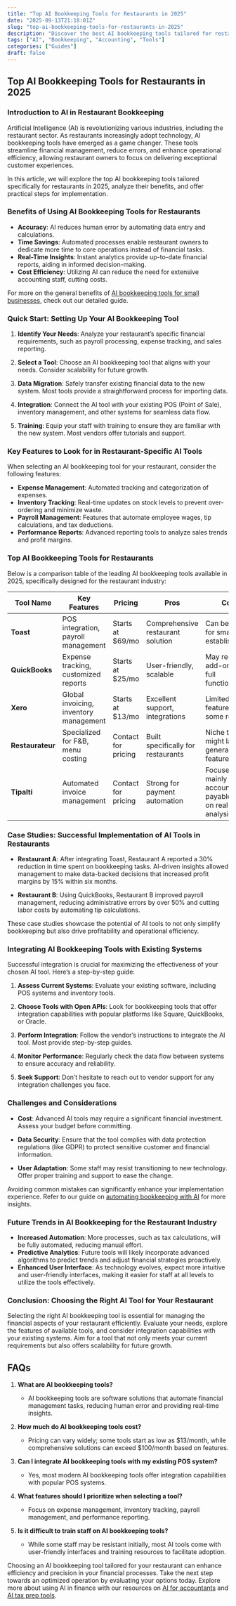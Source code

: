 ```yaml
---
title: "Top AI Bookkeeping Tools for Restaurants in 2025"
date: "2025-09-13T21:18:01Z"
slug: "top-ai-bookkeeping-tools-for-restaurants-in-2025"
description: "Discover the best AI bookkeeping tools tailored for restaurants, streamlining financial management and enhancing efficiency in 2025."
tags: ["AI", "Bookkeeping", "Accounting", "Tools"]
categories: ["Guides"]
draft: false
---
```


## Top AI Bookkeeping Tools for Restaurants in 2025

### Introduction to AI in Restaurant Bookkeeping

Artificial Intelligence (AI) is revolutionizing various industries, including the restaurant sector. As restaurants increasingly adopt technology, AI bookkeeping tools have emerged as a game changer. These tools streamline financial management, reduce errors, and enhance operational efficiency, allowing restaurant owners to focus on delivering exceptional customer experiences.

In this article, we will explore the top AI bookkeeping tools tailored specifically for restaurants in 2025, analyze their benefits, and offer practical steps for implementation.

### Benefits of Using AI Bookkeeping Tools for Restaurants

- **Accuracy**: AI reduces human error by automating data entry and calculations.
- **Time Savings**: Automated processes enable restaurant owners to dedicate more time to core operations instead of financial tasks.
- **Real-Time Insights**: Instant analytics provide up-to-date financial reports, aiding in informed decision-making.
- **Cost Efficiency**: Utilizing AI can reduce the need for extensive accounting staff, cutting costs.

For more on the general benefits of [AI bookkeeping tools for small businesses](posts/best-ai-bookkeeping-tools-for-small-businesses-2025/), check out our detailed guide.

### Quick Start: Setting Up Your AI Bookkeeping Tool

1. **Identify Your Needs**: Analyze your restaurant’s specific financial requirements, such as payroll processing, expense tracking, and sales reporting.
   
2. **Select a Tool**: Choose an AI bookkeeping tool that aligns with your needs. Consider scalability for future growth.
   
3. **Data Migration**: Safely transfer existing financial data to the new system. Most tools provide a straightforward process for importing data.

4. **Integration**: Connect the AI tool with your existing POS (Point of Sale), inventory management, and other systems for seamless data flow.

5. **Training**: Equip your staff with training to ensure they are familiar with the new system. Most vendors offer tutorials and support.

### Key Features to Look for in Restaurant-Specific AI Tools

When selecting an AI bookkeeping tool for your restaurant, consider the following features:

- **Expense Management**: Automated tracking and categorization of expenses.
- **Inventory Tracking**: Real-time updates on stock levels to prevent over-ordering and minimize waste.
- **Payroll Management**: Features that automate employee wages, tip calculations, and tax deductions.
- **Performance Reports**: Advanced reporting tools to analyze sales trends and profit margins.

### Top AI Bookkeeping Tools for Restaurants

Below is a comparison table of the leading AI bookkeeping tools available in 2025, specifically designed for the restaurant industry:

| Tool Name       | Key Features                           | Pricing           | Pros                                 | Cons                                      |
|------------------|----------------------------------------|-------------------|--------------------------------------|-------------------------------------------|
| **Toast**        | POS integration, payroll management     | Starts at $69/mo   | Comprehensive restaurant solution     | Can be pricey for smaller establishments  |
| **QuickBooks**   | Expense tracking, customized reports    | Starts at $25/mo   | User-friendly, scalable               | May require add-ons for full functionality |
| **Xero**         | Global invoicing, inventory management   | Starts at $13/mo   | Excellent support, integrations       | Limited payroll features in some regions  |
| **Restaurateur** | Specialized for F&B, menu costing       | Contact for pricing | Built specifically for restaurants    | Niche tool, might lack general features   |
| **Tipalti**      | Automated invoice management            | Contact for pricing | Strong for payment automation         | Focused mainly on accounts payable, less on real-time analysis |

### Case Studies: Successful Implementation of AI Tools in Restaurants

- **Restaurant A**: After integrating Toast, Restaurant A reported a 30% reduction in time spent on bookkeeping tasks. AI-driven insights allowed management to make data-backed decisions that increased profit margins by 15% within six months.

- **Restaurant B**: Using QuickBooks, Restaurant B improved payroll management, reducing administrative errors by over 50% and cutting labor costs by automating tip calculations.

These case studies showcase the potential of AI tools to not only simplify bookkeeping but also drive profitability and operational efficiency.

### Integrating AI Bookkeeping Tools with Existing Systems

Successful integration is crucial for maximizing the effectiveness of your chosen AI tool. Here’s a step-by-step guide:

1. **Assess Current Systems**: Evaluate your existing software, including POS systems and inventory tools.

2. **Choose Tools with Open APIs**: Look for bookkeeping tools that offer integration capabilities with popular platforms like Square, QuickBooks, or Oracle.

3. **Perform Integration**: Follow the vendor’s instructions to integrate the AI tool. Most provide step-by-step guides.

4. **Monitor Performance**: Regularly check the data flow between systems to ensure accuracy and reliability.

5. **Seek Support**: Don’t hesitate to reach out to vendor support for any integration challenges you face.

### Challenges and Considerations

- **Cost**: Advanced AI tools may require a significant financial investment. Assess your budget before committing.
  
- **Data Security**: Ensure that the tool complies with data protection regulations (like GDPR) to protect sensitive customer and financial information.
  
- **User Adaptation**: Some staff may resist transitioning to new technology. Offer proper training and support to ease the change.

Avoiding common mistakes can significantly enhance your implementation experience. Refer to our guide on [automating bookkeeping with AI](posts/how-to-automate-bookkeeping-with-ai-quickbooks-receipt-ocr/) for more insights.

### Future Trends in AI Bookkeeping for the Restaurant Industry

- **Increased Automation**: More processes, such as tax calculations, will be fully automated, reducing manual effort.
- **Predictive Analytics**: Future tools will likely incorporate advanced algorithms to predict trends and adjust financial strategies proactively.
- **Enhanced User Interface**: As technology evolves, expect more intuitive and user-friendly interfaces, making it easier for staff at all levels to utilize the tools effectively.

### Conclusion: Choosing the Right AI Tool for Your Restaurant

Selecting the right AI bookkeeping tool is essential for managing the financial aspects of your restaurant efficiently. Evaluate your needs, explore the features of available tools, and consider integration capabilities with your existing systems. Aim for a tool that not only meets your current requirements but also offers scalability for future growth.

## FAQs

1. **What are AI bookkeeping tools?**
   - AI bookkeeping tools are software solutions that automate financial management tasks, reducing human error and providing real-time insights.

2. **How much do AI bookkeeping tools cost?**
   - Pricing can vary widely; some tools start as low as $13/month, while comprehensive solutions can exceed $100/month based on features.

3. **Can I integrate AI bookkeeping tools with my existing POS system?**
   - Yes, most modern AI bookkeeping tools offer integration capabilities with popular POS systems.

4. **What features should I prioritize when selecting a tool?**
   - Focus on expense management, inventory tracking, payroll management, and performance reporting.

5. **Is it difficult to train staff on AI bookkeeping tools?**
   - While some staff may be resistant initially, most AI tools come with user-friendly interfaces and training resources to facilitate adoption.

Choosing an AI bookkeeping tool tailored for your restaurant can enhance efficiency and precision in your financial processes. Take the next step towards an optimized operation by evaluating your options today. Explore more about using AI in finance with our resources on [AI for accountants](posts/ai-for-accountants-optimize-workflows-to-serve-more-clients/) and [AI tax prep tools](posts/ai-tax-prep-tools-for-self-employed-in-2025/).

